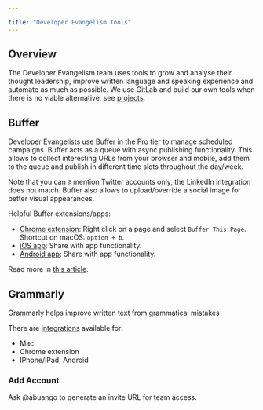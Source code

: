 ```yaml
---

title: "Developer Evangelism Tools"
---
```


## Overview

The Developer Evangelism team uses tools to grow and analyse their thought leadership, improve written language and speaking experience and automate as much as possible. We use GitLab and build our own tools when there is no viable alternative, see [projects](/handbook/marketing/developer-relations/developer-evangelism/projects/). 

<!-- Order alpha numeric -->

## Buffer

Developer Evangelists use [Buffer](https://buffer.com/) in the [Pro tier](https://buffer.com/pricing/publish) to manage scheduled campaigns. Buffer acts as a queue with async publishing functionality. This allows to collect interesting URLs from your browser and mobile, add them to the queue and publish in different time slots throughout the day/week. 

Note that you can `@` mention Twitter accounts only, the LinkedIn integration does not match. Buffer also allows to upload/override a social image for better visual appearances. 

Helpful Buffer extensions/apps:

- [Chrome extension](https://chrome.google.com/webstore/detail/buffer/noojglkidnpfjbincgijbaiedldjfbhh?hl=en): Right click on a page and select `Buffer This Page`. Shortcut on macOS: `option + b`. 
- [iOS app](https://apps.apple.com/us/app/buffer-social-media-manager/id490474324): Share with app functionality.
- [Android app](https://play.google.com/store/apps/details?id=org.buffer.android): Share with app functionality.

Read more in [this article](https://buffer.com/library/save-time-social-media-scheduling/).


## Grammarly

Grammarly helps improve written text from grammatical mistakes

There are [integrations](https://app.grammarly.com/apps) available for:

- Mac
- Chrome extension
- IPhone/iPad, Android

### Add Account

Ask @abuango to generate an invite URL for team access.
